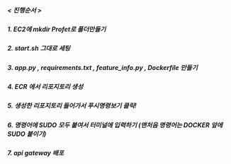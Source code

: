 
#####  < 진행순서 >
##### 1. EC2에 mkdir Profet로 폴더만들기
##### 2. start.sh 그대로 세팅
##### 3. app.py , requirements.txt , feature_info.py , Dockerfile 만들기
##### 4. ECR 에서 리포지토리 생성
##### 5. 생성한 리포지토리 들어가서 푸시명령보기 클릭!
##### 6. 명령어에 SUDO 모두 붙여서 터미널에 입력하기 (맨처음 명령어는 DOCKER 앞에 SUDO 붙이기)
##### 7. api gateway 배포